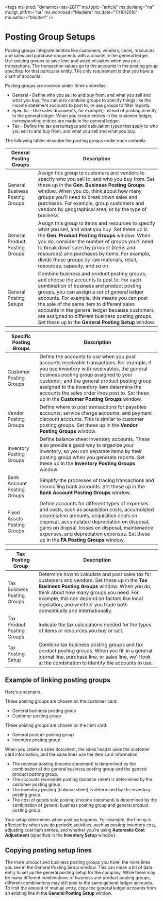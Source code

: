 <properties
                pageTitle="Posting Group Setups| Dynamics NAV"
                description="Provides an overview of posting groups"
                        documentationCenter=""
                authors="bholtorf"
/>
<tags
    ms-prod: "dynamics-nav-2017"
    ms.topic="article"
    ms.devlang="na"
    ms.tgt_pltfrm="na"
    ms.workload="Madeira"
    ms.date="11/10/2016"
    ms.author="bholtorf" />

# Posting Group Setups
Posting groups integrate entities like customers, vendors, items, resources, and sales and purchase documents with accounts in the general ledger. Use posting groups to save time and avoid mistakes when you post transactions. The transaction values go to the accounts in the posting group specified for that particular entity. The only requirement is that you have a chart of accounts. 
  
Posting groups are covered under three umbrellas:  
  
- General - Define who you sell to and buy from, and what you sell and what you buy. You can also combine groups to specify things like the income statement accounts to post to, or use groups to filter reports.  
- Specific - Use sales documents, for example, instead of posting directly to the general ledger. When you create entries in the customer ledger, corresponding entries are made in the general ledger.  
- Tax - Define the tax percentages and calculation types that apply to who you sell to and buy from, and what you sell and what you buy.
  
The following tables describe the posting groups under each umbrella.  
  
|General Posting Groups | Description|
|--- | ----|
|General Business Posting Groups | Assign this group to customers and vendors to specify who you sell to, and who you buy from. Set these up in the **Gen. Business Posting Groups** window. When you do, think about how many groups you'll need to break down sales and purchases. For example, group customers and vendors by geographical area, or by the type of business.|
|General Product Posting Groups | Assign this group to items and resources to specify what you sell, and what you buy. Set these up in the **Gen. Product Posting Groups** window. When you do, consider the number of groups you'll need to break down sales by product (items and resources) and purchases by items. For example, divide these groups by raw materials, retail, resources, capacity, and so on.|
|General Posting Setups | Combine business and product posting groups, and choose the accounts to post to. For each combination of business and product posting groups, you can assign a set of general ledger accounts. For example, this means you can post the sale of the same item to different sales accounts in the general ledger because customers are assigned to different business posting groups. Set these up in the **General Posting Setup** window.|
  
|Specific Posting Groups | Description|
|--- | ----|
|Customer Posting Groups | Define the accounts to use when you post accounts receivable transactions. For example, if you use inventory with receivables, the general business posting group assigned to your customer, and the general product posting group assigned to the inventory item determine the accounts the sales order lines post to. Set these up in the **Customer Posting Groups** window.|
|Vendor Posting Groups | Define where to post transactions for payables accounts, service charge accounts, and payment discount accounts. This is similar to customer posting groups. Set these up in the **Vendor Posting Groups** window.|
|Inventory Posting Groups | Define balance sheet inventory accounts. These also provide a good way to organize your inventory, so you can separate items by their posting group when you generate reports. Set these up in the **Inventory Posting Groups** window.|
|Bank Account Posting Groups | Simplify the processes of tracing transactions and reconciling bank accounts. Set these up in the **Bank Account Posting Groups** window.|
|Fixed Assets Posting Groups | Define accounts for different types of expenses and costs, such as acquisition costs, accumulated depreciation amounts, acquisition costs on disposal, accumulated depreciation on disposal, gains on dispsal, losses on disposal, maintenance expenses, and depreciation expenses. Set these up in the **FA Posting Groups** window.|

|Tax Posting Group | Description|
|--- | ----|
|Tax Business Posting Groups | Determine how to calculate and post sales tax for customers and vendors. Set these up in the **Tax Business Posting Groups** window. When you do, think about how many groups you need. For example, this can depend on factors like local legislation, and whether you trade both domestically and internationally.|
|Tax Product Posting Groups | Indicate the tax calculations needed for the types of items or resources you buy or sell.|
|Tax Posting Setup | Combine tax business posting groups and tax product posting groups. When you fill in a general journal line, purchase line, or sales line, we'll look at the combination to identify the accounts to use.|

## Example of linking posting groups
Here's a scenario.  
  
These posting groups are chosen on the customer card:  
  
- General business posting group
- Customer posting group  
  
These posting groups are chosen on the item card:  
  
- General product posting group  
- Inventory posting group  
  
When you create a sales document, the sales header uses the customer card information, and the sales lines use the item card information.  
  
- The revenue posting (income statement) is determined by the combination of the general business posting group and the general product posting group.  
- The accounts receivable posting (balance sheet) is determined by the customer posting group.  
- The inventory posting (balance sheet) is determined by the inventory posting group.  
- The cost of goods sold posting (income statement) is determined by the combination of general business posting group and general product posting group.  
  
Your setup determines when posting happens. For example, the timing is affected by when you do periodic activities, such as posting inventory cost, adjusting cost item entries, and whether you're using **Automatic Cost Adjustment** (specified in the **Inventory Setup** window).

## Copying posting setup lines
The more product and business posting groups you have, the more lines you see in the General Posting Setup window. This can mean a lot of data entry to set up the general posting setup for the company. While there may be many different combinations of business and product posting groups, different combinations may still post to the same general ledger accounts. To limit the amount of manual entry, copy the general ledger accounts from an existing line in the **General Posting Setup** window. 
 
